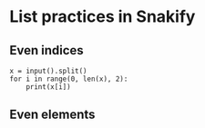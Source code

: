 # List practices in Snakify #
## Even indices ##
```
x = input().split()
for i in range(0, len(x), 2):
    print(x[i])
```

## Even elements ##


